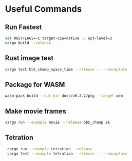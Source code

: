 # Useful Commands

## Run Fastest

```bash
set RUSTFLAGS=-C target-cpu=native -C opt-level=3
cargo build --release
```

## Rust image test

```bash
cargo test bb5_champ_space_time --release -- --nocapture
```

## Package for WASM

```bash
wasm-pack build --out-dir docs/v0.2.2/pkg --target web
```

## Make movie frames

```bash
cargo run --example movie --release bb5_champ 2k
```

## Tetration

```bash
 cargo run --example tetration --release
 cargo test --example tetration --release -- --nocapture
```
